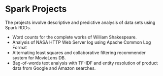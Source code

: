 # Spark Projects
The projects involve descriptive and predictive analysis of data sets using Spark RDDs. 
* Word counts for the complete works of William Shakespeare. 
* Analysis of NASA HTTP Web Server log using Apache Common Log Format 
* Alternating least squares and collaborative filtering recommender system for MovieLens DB. 
* Bag-of-words text analysis with TF-IDF and entity resolution of product data from Google and Amazon searches. 

